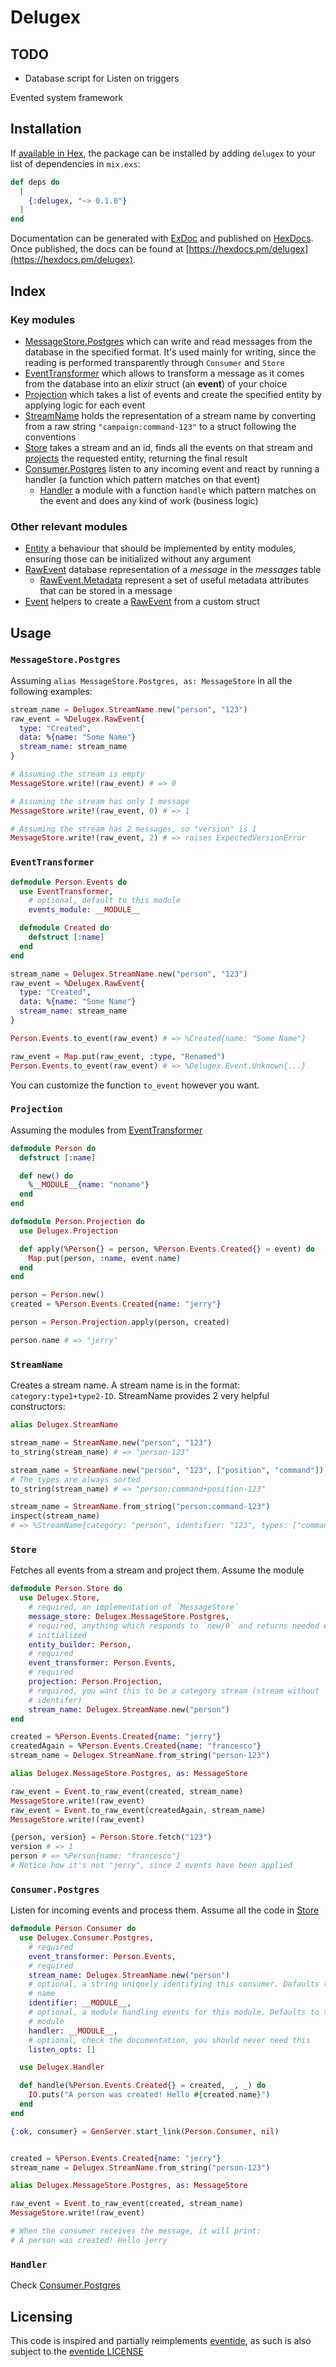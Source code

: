 # Delugex

## TODO

- Database script for Listen on triggers

Evented system framework

## Installation

If [available in Hex](https://hex.pm/docs/publish), the package can be installed
by adding `delugex` to your list of dependencies in `mix.exs`:

```elixir
def deps do
  [
    {:delugex, "~> 0.1.0"}
  ]
end
```

Documentation can be generated with [ExDoc](https://github.com/elixir-lang/ex_doc)
and published on [HexDocs](https://hexdocs.pm). Once published, the docs can
be found at [https://hexdocs.pm/delugex](https://hexdocs.pm/delugex).

## Index

### Key modules

- [MessageStore.Postgres](#messagestorepostgres) which can write and
  read messages from the database in the specified format. It's used mainly for
  writing, since the reading is performed transparently through `Consumer` and
  `Store`
- [EventTransformer](#eventtransformer) which allows to transform a message as
  it comes from the database into an elixir struct (an **event**) of your
  choice
- [Projection](#projection) which takes a list of events and create the
  specified entity by applying logic for each event
- [StreamName](#streamname) holds the representation of a stream name by
  converting from a raw string `"campaign:command-123"` to a struct following
  the conventions
- [Store](#store) takes a stream and an id, finds all the events on that stream
  and [projects](#projection) the requested entity, returning the final result
- [Consumer.Postgres](#consumerpostgres) listen to any incoming event and
  react by running a handler (a function which pattern matches on that event)
  - [Handler](#handler) a module with a function `handle` which pattern matches
    on the event and does any kind of work (business logic)

### Other relevant modules

- [Entity](#entity) a behaviour that should be implemented by entity modules,
  ensuring those can be initialized without any argument
- [RawEvent](#rawevent) database representation of a _message_ in the
  _messages_ table
  - [RawEvent.Metadata](#raweventmetadata) represent a set of useful metadata
    attributes that can be stored in a message
- [Event](#event) helpers to create a [RawEvent](#rawevent) from a custom
  struct

## Usage

### `MessageStore.Postgres`

Assuming `alias MessageStore.Postgres, as: MessageStore` in all the following
examples:

```elixir
stream_name = Delugex.StreamName.new("person", "123")
raw_event = %Delugex.RawEvent{
  type: "Created",
  data: %{name: "Some Name"}
  stream_name: stream_name
}

# Assuming the stream is empty
MessageStore.write!(raw_event) # => 0

# Assuming the stream has only 1 message
MessageStore.write!(raw_event, 0) # => 1

# Assuming the stream has 2 messages, so "version" is 1
MessageStore.write!(raw_event, 2) # => raises ExpectedVersionError
```

### `EventTransformer`

```elixir
defmodule Person.Events do
  use EventTransformer,
    # optional, default to this module
    events_module: __MODULE__

  defmodule Created do
    defstruct [:name]
  end
end

stream_name = Delugex.StreamName.new("person", "123")
raw_event = %Delugex.RawEvent{
  type: "Created",
  data: %{name: "Some Name"}
  stream_name: stream_name
}

Person.Events.to_event(raw_event) # => %Created{name: "Some Name"}

raw_event = Map.put(raw_event, :type, "Renamed")
Person.Events.to_event(raw_event) # => %Delugex.Event.Unknown{...}
```

You can customize the function `to_event` however you want.

### `Projection`

Assuming the modules from [EventTransformer](#eventtransformer)

```elixir
defmodule Person do
  defstruct [:name]

  def new() do
    %__MODULE__{name: "noname"}
  end
end

defmodule Person.Projection do
  use Delugex.Projection

  def apply(%Person{} = person, %Person.Events.Created{} = event) do
    Map.put(person, :name, event.name)
  end
end

person = Person.new()
created = %Person.Events.Created{name: "jerry"}

person = Person.Projection.apply(person, created)

person.name # => "jerry"
```

### `StreamName`

Creates a stream name. A stream name is in the format:
`category:type1+type2-ID`.
StreamName provides 2 very helpful constructors:

```elixir
alias Delugex.StreamName

stream_name = StreamName.new("person", "123")
to_string(stream_name) # => "person-123"

stream_name = StreamName.new("person", "123", ["position", "command"])
# The types are always sorted
to_string(stream_name) # => "person:command+position-123"

stream_name = StreamName.from_string("person:command-123")
inspect(stream_name)
# => %StreamName{category: "person", identifier: "123", types: ["command"]}
```

### `Store`

Fetches all events from a stream and project them. Assume the module

```elixir
defmodule Person.Store do
  use Delugex.Store,
    # required, an implementation of `MessageStore`
    message_store: Delugex.MessageStore.Postgres,
    # required, anything which responds to `new/0` and returns needed entity
    # initialized
    entity_builder: Person,
    # required
    event_transformer: Person.Events,
    # required
    projection: Person.Projection,
    # required, you want this to be a category stream (stream without
    # identifer)
    stream_name: Delugex.StreamName.new("person")
end

created = %Person.Events.Created{name: "jerry"}
createdAgain = %Person.Events.Created{name: "francesco"}
stream_name = Delugex.StreamName.from_string("person-123")

alias Delugex.MessageStore.Postgres, as: MessageStore

raw_event = Event.to_raw_event(created, stream_name)
MessageStore.write!(raw_event)
raw_event = Event.to_raw_event(createdAgain, stream_name)
MessageStore.write!(raw_event)

{person, version} = Person.Store.fetch("123")
version # => 1
person # => %Person{name: "francesco"}
# Notice how it's not "jerry", since 2 events have been applied
```

### `Consumer.Postgres`

Listen for incoming events and process them. Assume all the code in
[Store](#store)

```elixir
defmodule Person.Consumer do
  use Delugex.Consumer.Postgres,
    # required
    event_transformer: Person.Events,
    # required
    stream_name: Delugex.StreamName.new("person")
    # optional, a string uniquely identifying this consumer. Defaults to module
    # name
    identifier: __MODULE__,
    # optional, a module handling events for this module. Defaults to this
    # module
    handler: __MODULE__,
    # optional, check the documentation, you should never need this
    listen_opts: []

  use Delugex.Handler

  def handle(%Person.Events.Created{} = created, _, _) do
    IO.puts("A person was created! Hello #{created.name}")
  end
end

{:ok, consumer} = GenServer.start_link(Person.Consumer, nil)


created = %Person.Events.Created{name: "jerry"}
stream_name = Delugex.StreamName.from_string("person-123")

alias Delugex.MessageStore.Postgres, as: MessageStore

raw_event = Event.to_raw_event(created, stream_name)
MessageStore.write!(raw_event)

# When the consumer receives the message, it will print:
# A person was created! Hello jerry
```

### `Handler`

Check [Consumer.Postgres](#consumerpostgres)

## Licensing

This code is inspired and partially reimplements [eventide](https://eventide-project.org/), as such is also subject to the [eventide LICENSE](eventide-LICENSE)

